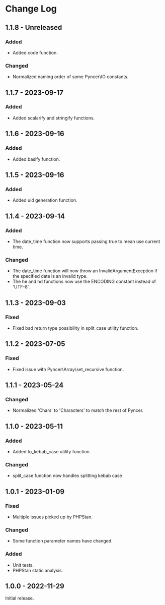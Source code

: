 # Change Log

## 1.1.8 - Unreleased

### Added

- Added code function.

### Changed

- Normalized naming order of some Pyncer\IO constants.

## 1.1.7 - 2023-09-17

### Added

- Added scalarify and stringify functions.

## 1.1.6 - 2023-09-16

### Added

- Added basify function.

## 1.1.5 - 2023-09-16

### Added

- Added uid generation function.

## 1.1.4 - 2023-09-14

### Added

- The date\_time function now supports passing true to mean use current time.

### Changed

- The date\_time function will now throw an InvalidArgumentException if the specified date is an invalid type.
- The he and hd functions now use the ENCODING constant instead of 'UTF-8'.

## 1.1.3 - 2023-09-03

### Fixed

- Fixed bad return type possibility in split\_case utility function.

## 1.1.2 - 2023-07-05

### Fixed

- Fixed issue with Pyncer\Array\set\_recursive function.

## 1.1.1 - 2023-05-24

### Changed

- Normalized 'Chars' to 'Characters' to match the rest of Pyncer.

## 1.1.0 - 2023-05-11

### Added

- Added to\_kebab\_case utility function.

### Changed

- split\_case function now handles splitting kebab case

## 1.0.1 - 2023-01-09

### Fixed

- Multiple issues picked up by PHPStan.

### Changed

- Some function parameter names have changed.

### Added

- Unit tests.
- PHPStan static analysis.

## 1.0.0 - 2022-11-29

Initial release.
